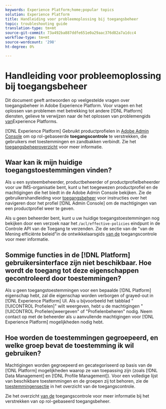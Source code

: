 ```yaml
---
keywords: Experience Platform;home;popular topics
solution: Experience Platform
title: Handleiding voor probleemoplossing bij toegangsbeheer
topic: troubleshooting guide
translation-type: tm+mt
source-git-commit: 73a492ba887ddfe651e0a29aac376d82a7a1dcc4
workflow-type: tm+mt
source-wordcount: '298'
ht-degree: 0%

---
```



# Handleiding voor probleemoplossing bij toegangsbeheer

Dit document geeft antwoorden op veelgestelde vragen over toegangsbeheer in Adobe Experience Platform. Voor vragen en het oplossen van problemen met betrekking tot andere [!DNL Platform] diensten, gelieve te verwijzen naar de het oplossen van problemengids [van](../landing/troubleshooting.md)Experience Platforms.

[!DNL Experience Platform] Gebruikt productprofielen in [Adobe Admin Console](http://adminconsole.adobe.com) om op rol-gebaseerde **toegangscontrole** te verstrekken, die gebruikers met toestemmingen en zandbakken verbindt.  Zie het [toegangsbeheeroverzicht](home.md) voor meer informatie.

## Waar kan ik mijn huidige toegangstoestemmingen vinden?

Als u een systeembeheerder, productbeheerder of productprofielbeheerder voor uw IMS-organisatie bent, kunt u het toegewezen productprofiel en de machtigingen die het biedt in de Adobe Admin Console bekijken. Zie de gebruikershandleiding voor [toegangsbeheer](./ui/overview.md) voor instructies over het navigeren door het profiel [!DNL Admin Console] om de machtigingen van een productprofiel weer te geven.

Als u geen beheerder bent, kunt u uw huidige toegangstoestemmingen nog bekijken door een verzoek naar het `/acl/effective-policies` eindpunt in de Controle API van de Toegang te verzenden. Zie de sectie van de &quot;van de Mening efficiënte beleid&quot;in de ontwikkelaarsgids [van de](./api/effective-policies.md) toegangscontrole voor meer informatie.

## Sommige functies in de [!DNL Platform] gebruikersinterface zijn niet beschikbaar. Hoe wordt de toegang tot deze eigenschappen gecontroleerd door toestemmingen?

Als u geen toegangstoestemmingen voor een bepaalde [!DNL Platform] eigenschap hebt, zal die eigenschap worden verborgen of grayed-out in [!DNL Experience Platform] UI. Als u bijvoorbeeld het tabblad &quot;[!UICONTROL Profielen]&quot; wilt weergeven, hebt u de machtigingen &quot;[!UICONTROL Profielen]weergeven&quot; of &quot;Profielenbeheren&quot; nodig. Neem contact op met de beheerder als u aanvullende machtigingen voor [!DNL Experience Platform] mogelijkheden nodig hebt.

## Hoe worden de toestemmingen gegroepeerd, en welke groep bevat de toestemming ik wil gebruiken?

Machtigingen worden gegroepeerd en gecategoriseerd op basis van de [!DNL Platform] mogelijkheden waarop ze van toepassing zijn (zoals [!DNL Data Management] en [!DNL Profile Management]). Voor een volledige lijst van beschikbare toestemmingen en de groepen zij tot behoren, zie de [toestemmingensectie](home.md#permissions) in het overzicht van de toegangscontrole.

Zie het overzicht [van de](home.md) toegangscontrole voor meer informatie bij het verstrekken van op rol-gebaseerd toegangsbeheer.